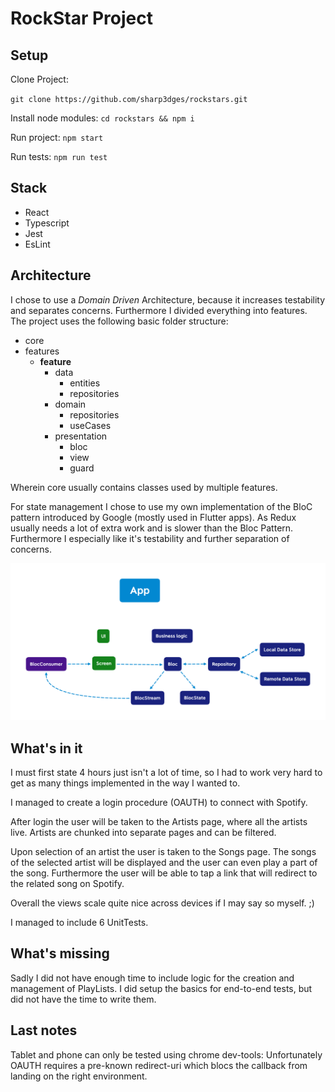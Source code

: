 # RockStar Project

## Setup

Clone Project:

`git clone https://github.com/sharp3dges/rockstars.git`

Install node modules:
`cd rockstars && npm i`

Run project:
`npm start`

Run tests:
`npm run test`

## Stack
- React
- Typescript
- Jest
- EsLint

## Architecture
I chose to use a *Domain Driven* Architecture, because it increases testability and separates concerns. Furthermore I divided everything into features.
The project uses the following basic folder structure:

- core
- features
  - **feature**
    - data
      - entities
      - repositories
    - domain
      - repositories
      - useCases
    - presentation
      - bloc
      - view
      - guard
    
Wherein core usually contains classes used by multiple features.

For state management I chose to use my own implementation of the BloC pattern introduced by Google (mostly used in Flutter apps).
As Redux usually needs a lot of extra work and is slower than the Bloc Pattern.
Furthermore I especially like it's testability and further separation of concerns.

![Image of BlocPattern](https://raw.githubusercontent.com/sharp3dges/rockstars/master/BlocPattern.png)

## What's in it
I must first state 4 hours just isn't a lot of time, so I had to work very hard to get as many things implemented in the way I wanted to.

I managed to create a login procedure (OAUTH) to connect with Spotify.

After login the user will be taken to the Artists page, where all the artists live.
Artists are chunked into separate pages and can be filtered.

Upon selection of an artist the user is taken to the Songs page. The songs of the selected artist will be displayed and the user can even play a part of the song.
Furthermore the user will be able to tap a link that will redirect to the related song on Spotify.

Overall the views scale quite nice across devices if I may say so myself. ;)

I managed to include 6 UnitTests.

## What's missing
Sadly I did not have enough time to include logic for the creation and management of PlayLists.
I did setup the basics for end-to-end tests, but did not have the time to write them.

## Last notes
Tablet and phone can only be tested using chrome dev-tools: Unfortunately OAUTH requires a pre-known redirect-uri which blocs the callback from landing on the right environment.
